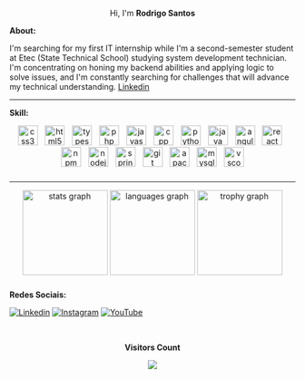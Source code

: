 <p align="center">Hi, I'm <b>Rodrigo Santos</b></p>

**About:**

I'm searching for my first IT internship while I'm a second-semester student at Etec (State Technical School) studying system development technician. I'm concentrating on honing my backend abilities and applying logic to solve issues, and I'm constantly searching for challenges that will advance my technical understanding. [Linkedin](http://linkedin.com/in/rudr1gu)

<hr>


**Skill:**
<div align="center">
  <img src="https://skillicons.dev/icons?i=css" height="35" alt="css3 logo"  />
  <img width="5" />
  <img src="https://skillicons.dev/icons?i=html" height="35" alt="html5 logo"  />
  <img width="5" />
  <img src="https://skillicons.dev/icons?i=ts" height="35" alt="typescript logo"  />
  <img width="5" />
  <img src="https://skillicons.dev/icons?i=php" height="35" alt="php logo"  />
  <img width="5" />
  <img src="https://skillicons.dev/icons?i=js" height="35" alt="javascript logo"  />
  <img width="5">
  <img src="https://skillicons.dev/icons?i=cpp" height="35" alt="cpp logo"  />
  <img width="5" />
   <img src="https://skillicons.dev/icons?i=python" height="35" alt="python logo"  />
  <img width="5" />
  <img src="https://skillicons.dev/icons?i=java" height="35" alt="java logo"  />
  <img width="5" />
  <img src="https://skillicons.dev/icons?i=angular" height="35" alt="angularjs logo"  />
  <img width="5" />
  <img src="https://skillicons.dev/icons?i=react" height="35" alt="react logo"  />
  <img width="5" />
  <img src="https://cdn.simpleicons.org/npm/CB3837" height="35" alt="npm logo"  />
  <img width="5" />
  <img src="https://skillicons.dev/icons?i=nodejs" height="35" alt="nodejs logo"  />
  <img width="5" />
  <img src="https://skillicons.dev/icons?i=spring" height="35" alt="spring logo"  />
  <img width="5" />
  <img src="https://skillicons.dev/icons?i=git" height="35" alt="git logo"  />
  <img width="5" />
  <img src="https://skillicons.dev/icons?i=maven" height="35" alt="apachemaven logo"  />
  <img width="5" />
  <img src="https://skillicons.dev/icons?i=mysql" height="35" alt="mysql logo"  />
  <img width="5" />
  <img src="https://skillicons.dev/icons?i=vscode" height="35" alt="vscode logo"  />
</div>

###

###

<hr>

<div align="center">
  <img src="https://github-readme-stats.vercel.app/api?username=rudr1gu&hide_title=false&hide_rank=false&show_icons=true&include_all_commits=true&count_private=true&disable_animations=false&theme=dark&locale=en&hide_border=false&order=1" height="150" alt="stats graph"  />
  <img src="https://github-readme-stats.vercel.app/api/top-langs?username=rudr1gu&locale=en&hide_title=true&layout=compact&card_width=320&langs_count=8&theme=dark&hide_border=false&order=2" height="150" alt="languages graph"  />
  <img src="https://github-profile-trophy.vercel.app?username=rudr1gu&theme=gitdimmed&column=-1&row=1&margin-w=8&margin-h=8&no-bg=true&no-frame=true&order=4" height="150" alt="trophy graph"  />
</div>

###

###

**Redes Sociais:**

[![Linkedin](https://img.shields.io/badge/LinkedIn-0077B5?style=for-the-badge&logo=linkedin&logoColor=white)](https://linkedin.com/in/rudr1gu) [![Instagram](https://img.shields.io/badge/Instagram-E4405F?style=for-the-badge&logo=instagram&logoColor=white)](https://instagram.com/rudr1gu)
[![YouTube](https://img.shields.io/badge/YouTube-FF0000?style=for-the-badge&logo=youtube&logoColor=white)](https://www.youtube.com/@rudr1gu)

<div align="center">
  <br><p align="centre"><b>Visitors Count</b></p>  
    <p align="center"><img align="center" src="https://profile-counter.glitch.me/{rudr1gu}/count.svg" /></p> 
  <br>
</div>
